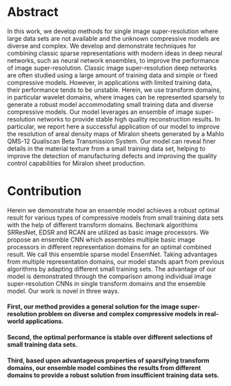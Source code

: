 # Abstract

In this work, we develop methods for single image super-resolution where large data sets are not available and the unknown compressive models are diverse and complex. We develop and demonstrate techniques for combining classic sparse representations with modern ideas in deep neural networks, such as neural network ensembles, to improve the performance of image super-resolution. Classic image super-resolution deep networks are often studied using a large amount of training data and simple or fixed compressive models. However, in applications with limited training data, their performance tends to be unstable. Herein, we use transform domains, in particular wavelet domains, where images can be represented sparsely to generate a robust model accommodating small training data and diverse compressive models. Our model leverages an ensemble of image super-resolution networks to provide stable high quality reconstruction results. In particular, we report here a successful application of our model to improve the resolution of areal density maps of Miralon sheets generated by a Mahlo QMS-12 Qualiscan Beta Transmission System. Our model can reveal finer details in the material texture from a small training data set, helping to improve the detection of manufacturing defects and improving the quality control capabilities for Miralon sheet production.  

# Contribution
Herein we demonstrate how an ensemble model achieves a robust optimal result for various types of compressive models from small training data sets with the help of different transform domains. Bechmark algorithims SRResNet, EDSR and RCAN are utilized as basic image processors. We propose an ensemble CNN which assembles multiple basic image processors in different representation domains for an optimal combined result. We call this ensemble sparse model EnsemNet. Taking advantages from multiple representation domains, our model stands apart from previous algorithms by adapting different small training sets. The advantage of our model is demonstrated through the comparison among individual image super-resolution CNNs in single transform domains and the ensemble model. Our work is novel in three ways.
#### First, our method provides a general solution for the image super-resolution problem on diverse and complex compressive models in real-world applications.

#### Second, the optimal performance is stable over different selections of small training data sets.

#### Third, based upon advantageous properties of sparsifying transform domains, our ensemble model combines the results from different domains to provide a robust solution from insufficient training data sets. 
